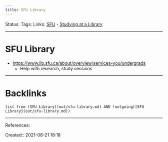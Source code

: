 ```yaml
---
title: SFU Library
---
```

Status: 
Tags: 
Links: [SFU](out/sfu.md) - [Studying at a Library](out/studying-at-a-library.md)
___
# SFU Library
- https://www.lib.sfu.ca/about/overview/services-you/undergrads
	- Help with research, study sessions
___
# Backlinks
```dataview
list from [SFU Library](out/sfu-library.md) AND !outgoing([SFU Library](out/sfu-library.md))
```
___
References:

Created:: 2021-08-21 18:18
